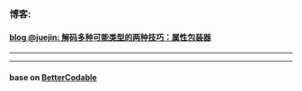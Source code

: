 
### 博客:

#### [blog @juejin:   解码多种可能类型的两种技巧：属性包装器](https://juejin.cn/post/7007975720907440158)

<hr>


<hr>



#### base on [BetterCodable](https://github.com/marksands/BetterCodable)
